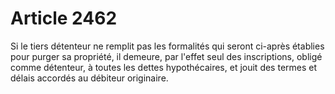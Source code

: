 # Article 2462

Si le tiers détenteur ne remplit pas les formalités qui seront ci-après établies pour purger sa propriété, il demeure, par l'effet seul des inscriptions, obligé comme détenteur, à toutes les dettes hypothécaires, et jouit des termes et délais accordés au débiteur originaire.